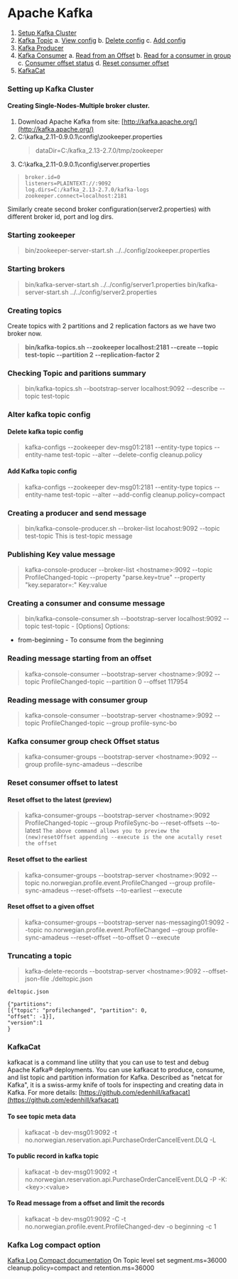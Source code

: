 

# Apache Kafka
1. [Setup Kafka Cluster](#Setup)
2. [Kafka Topic](#Topic)
	   a. [View config](#View)
   	   b. [Delete config](#Delete)
	   c. [Add config](#Add)
3. [Kafka Producer](#Producer)
4. [Kafka Consumer](#Consumer)
		a. [Read from an Offset](#Offset)
		b. [Read for a consumer in group](#ConsumerGroup)
		c. [Consumer offset status](#ConsumerOffsetStatus)
		d. [Reset consumer offset](#ResetOffset)
5. [KafkaCat](#KafkaCat)
		
<a name="Setup"></a>
### Setting up Kafka Cluster
#### Creating Single-Nodes-Multiple broker cluster.
 1. Download Apache Kafka from site: [http://kafka.apache.org/](http://kafka.apache.org/)
 2. C:\kafka_2.11-0.9.0.1\config\zookeeper.properties
     > dataDir=C:/kafka_2.13-2.7.0/tmp/zookeeper
 3. C:\kafka_2.11-0.9.0.1\config\server.properties
 
>     broker.id=0
>     listeners=PLAINTEXT://:9092
>     log.dirs=C:/kafka_2.13-2.7.0/kafka-logs
>     zookeeper.connect=localhost:2181

Similarly create second broker configuration(server2.properties) with different broker id, port and log dirs.

### Starting zookeeper 
> bin/zookeeper-server-start.sh ../../config/zookeeper.properties
### Starting brokers
> bin/kafka-server-start.sh ../../config/server1.properties
>  bin/kafka-server-start.sh ../../config/server2.properties
<a name="Topic"></a>
### Creating topics
Create topics with 2 partitions and 2 replication factors as we have two broker now.
> **bin/kafka-topics.sh --zookeeper localhost:2181 --create --topic test-topic --partition 2 --replication-factor 2**

### Checking Topic and paritions summary
<a name="View"></a>
> bin/kafka-topics.sh --bootstrap-server localhost:9092 --describe -- topic test-topic
<a name="Alter kafka topic config"></a>
### Alter kafka topic config 
<a name="Delete"></a>
#### Delete kafka topic config
> kafka-configs --zookeeper dev-msg01:2181  --entity-type topics --entity-name test-topic --alter --delete-config cleanup.policy
<a name="Add"></a>
#### Add Kafka topic config 
> kafka-configs --zookeeper dev-msg01:2181  --entity-type topics --entity-name test-topic --alter --add-config cleanup.policy=compact

<a name="Producer"></a>
### Creating a producer and send message
> bin/kafka-console-producer.sh --broker-list locahost:9092 --topic test-topic
> This is test-topic message
### Publishing Key value message
>kafka-console-producer  --broker-list \<hostname\>:9092 --topic ProfileChanged-topic --property  "parse.key=true" --property "key.separator=:"
  >Key:value
<a name="Consumer"></a>
### Creating a consumer and consume message
> bin/kafka-console-consumer.sh --bootstrap-server localhost:9092 --topic test-topic - [Options]
> Options: 
 - from-beginning - To consume from the beginning 
<a name="Offset"></a>
 ### Reading message starting from an offset
>kafka-console-consumer --bootstrap-server \<hostname\>:9092 --topic ProfileChanged-topic  --partition 0 --offset 117954
<a name="ConsumerGroup"></a>
### Reading message with consumer group
>kafka-console-consumer --bootstrap-server \<hostname\>:9092 --topic ProfileChanged-topic --group profile-sync-bo
<a name="ConsumerOffsetStatus"></a>
### Kafka consumer group check  Offset status

>kafka-consumer-groups --bootstrap-server \<hostname\>:9092  --group profile-sync-amadeus --describe

<a name="ResetOffset"></a>
### Reset consumer offset  to latest
#### Reset offset to the latest (preview)
>kafka-consumer-groups --bootstrap-server \<hostname\>:9092 ProfileChanged-topic --group ProfileSync-bo --reset-offsets --to-latest
`The above command allows you to preview the (new)resetOffset appending --execute is the one acutally reset the offset`
#### Reset offset to the earliest
>kafka-consumer-groups --bootstrap-server \<hostname\>:9092 --topic no.norwegian.profile.event.ProfileChanged --group profile-sync-amadeus --reset-offsets --to-earliest --execute
#### Reset offset to a given offset
>kafka-consumer-groups --bootstrap-server nas-messaging01:9092 --topic no.norwegian.profile.event.ProfileChanged --group profile-sync-amadeus --reset-offset --to-offset 0 --execute

<a name="DeleteRecords"></a>
### Truncating a topic
> kafka-delete-records --bootstrap-server \<hostname\>:9092 --offset-json-file ./deltopic.json

~~~
deltopic.json

{"partitions":
[{"topic": "profilechanged", "partition": 0,
"offset": -1}],
"version":1
}
~~~
<a name="KafkaCat"></a>
### KafkaCat
kafkacat is a command line utility that you can use to test and debug Apache Kafka® deployments. You can use kafkacat to produce, consume, and list topic and partition information for Kafka. Described as "netcat for Kafka", it is a swiss-army knife of tools for inspecting and creating data in Kafka.
For more details: [https://github.com/edenhill/kafkacat](https://github.com/edenhill/kafkacat)
#### To see topic meta data
> kafkacat -b dev-msg01:9092 -t no.norwegian.reservation.api.PurchaseOrderCancelEvent.DLQ -L
#### To public record in kafka topic
> kafkacat -b dev-msg01:9092 -t no.norwegian.reservation.api.PurchaseOrderCancelEvent.DLQ -P -K: 
>\<key\>:\<value\>
#### To Read message from a offset and limit the records
 > kafkacat -b dev-msg01:9092 -C -t no.norwegian.profile.event.ProfileChanged-dev -o beginning -c 1
### Kafka Log compact option
[Kafka Log Compact documentation](https://kafka.apache.org/10/documentation.html#design_compactionbasics)
On Topic level set segment.ms=36000 cleanup.policy=compact and retention.ms=36000
<!--stackedit_data:
eyJoaXN0b3J5IjpbLTE4NDc4NzExMTIsNjAwOTAyODMwLDIxNT
MwNTk1MiwxODc5MDY2ODY0LC0xMzEwNTYwNjk4XX0=
-->
